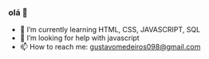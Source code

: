 ### olá 👋





- 🌱 I’m currently learning HTML, CSS, JAVASCRIPT, SQL
- 🤔 I’m looking for help with javascript
- 📫 How to reach me: gustavomedeiros098@gmail.com

